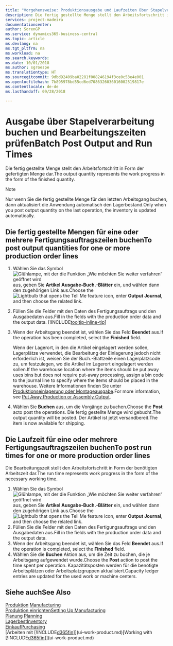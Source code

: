 ```yaml
---
title: "Vorgehensweise: Produktionsausgabe und Laufzeiten über Stapelverarbeitung buchen| Microsoft Docs"
description: Die fertig gestellte Menge stellt den Arbeitsfortschritt in Form der gefertigten Menge dar.
services: project-madeira
documentationcenter: 
author: SorenGP
ms.service: dynamics365-business-central
ms.topic: article
ms.devlang: na
ms.tgt_pltfrm: na
ms.workload: na
ms.search.keywords: 
ms.date: 10/01/2018
ms.author: sgroespe
ms.translationtype: HT
ms.sourcegitcommit: 9dbd92409ba02281f008246194f3ce0c53e4e001
ms.openlocfilehash: 7b895978bd55cd6ed7086326036016002519817e
ms.contentlocale: de-de
ms.lasthandoff: 09/28/2018

---
```

# <a name="batch-post-output-and-run-times"></a><span data-ttu-id="8ee73-103">Ausgabe über Stapelverarbeitung buchen und Bearbeitungszeiten prüfen</span><span class="sxs-lookup"><span data-stu-id="8ee73-103">Batch Post Output and Run Times</span></span>
<span data-ttu-id="8ee73-104">Die fertig gestellte Menge stellt den Arbeitsfortschritt in Form der gefertigten Menge dar.</span><span class="sxs-lookup"><span data-stu-id="8ee73-104">The output quantity represents the work progress in the form of the finished quantity.</span></span>  

> [!NOTE]
> <span data-ttu-id="8ee73-105">Nur wenn Sie die fertig gestellte Menge für den letzten Arbeitsgang buchen, dann aktualisiert die Anwendung automatisch den Lagerbestand.</span><span class="sxs-lookup"><span data-stu-id="8ee73-105">Only when you post output quantity on the last operation, the inventory is updated automatically.</span></span>  

## <a name="to-post-output-quantities-for-one-or-more-production-order-lines"></a><span data-ttu-id="8ee73-106">Die fertig gestellte Mengen für eine oder mehrere Fertigungsauftragszeilen buchen</span><span class="sxs-lookup"><span data-stu-id="8ee73-106">To post output quantities for one or more production order lines</span></span>
1. <span data-ttu-id="8ee73-107">Wählen Sie das Symbol ![Glühlampe, mit der die Funktion „Wie möchten Sie weiter verfahren“ geöffnet wird](media/ui-search/search_small.png "Wie möchten Sie weiter verfahren?") aus, geben Sie **Artikel Ausgabe-Buch.-Blätter** ein, und wählen dann den zugehörigen Link aus.</span><span class="sxs-lookup"><span data-stu-id="8ee73-107">Choose the ![Lightbulb that opens the Tell Me feature](media/ui-search/search_small.png "Tell me what you want to do") icon, enter **Output Journal**, and then choose the related link.</span></span>  
2. <span data-ttu-id="8ee73-108">Füllen Sie die Felder mit den Daten des Fertigungsauftrags und den Ausgabedaten aus.</span><span class="sxs-lookup"><span data-stu-id="8ee73-108">Fill in the fields with the production order data and the output data.</span></span> [!INCLUDE[tooltip-inline-tip](includes/tooltip-inline-tip_md.md)]
3. <span data-ttu-id="8ee73-109">Wenn der Arbeitsgang beendet ist, wählen Sie das Feld **Beendet** aus.</span><span class="sxs-lookup"><span data-stu-id="8ee73-109">If the operation has been completed, select the **Finished** field.</span></span>  

    <span data-ttu-id="8ee73-110">Wenn der Lagerort, in den die Artikel eingelagert werden sollen, Lagerplätze verwendet, die Bearbeitung der Einlagerung jedoch nicht erforderlich ist,  weisen Sie der Buch.-Blattzeile einen Lagerplatzcode zu, um festzulegen, wo die Artikel im Lagerort eingelagert werden sollen.</span><span class="sxs-lookup"><span data-stu-id="8ee73-110">If the warehouse location where the items should be put away uses bins but does not require put-away processing,  assign a bin code to the journal line to specify where the items should be placed in the warehouse.</span></span> <span data-ttu-id="8ee73-111">Weitere Informationen finden Sie unter [Produktionseinlagerung oder Montageausgabe](warehouse-how-to-put-away-production-output.md).</span><span class="sxs-lookup"><span data-stu-id="8ee73-111">For more information, see [Put Away Production or Assembly Output](warehouse-how-to-put-away-production-output.md).</span></span>  

4. <span data-ttu-id="8ee73-112">Wählen Sie **Buchen** aus, um die Vorgänge zu buchen.</span><span class="sxs-lookup"><span data-stu-id="8ee73-112">Choose the **Post** acto post the operations.</span></span> <span data-ttu-id="8ee73-113">Die fertig gestellte Menge wird gebucht.</span><span class="sxs-lookup"><span data-stu-id="8ee73-113">The output quantity will be posted.</span></span> <span data-ttu-id="8ee73-114">Der Artikel ist jetzt versandbereit.</span><span class="sxs-lookup"><span data-stu-id="8ee73-114">The item is now available for shipping.</span></span>  

## <a name="to-post-run-times-for-one-or-more-production-order-lines"></a><span data-ttu-id="8ee73-115">Die Laufzeit für eine oder mehrere Fertigungsauftragszeilen buchen</span><span class="sxs-lookup"><span data-stu-id="8ee73-115">To post run times for one or more production order lines</span></span>
<span data-ttu-id="8ee73-116">Die Bearbeitungszeit stellt den Arbeitsfortschritt in Form der benötigten Arbeitszeit dar.</span><span class="sxs-lookup"><span data-stu-id="8ee73-116">The run time represents work progress in the form of the necessary working time.</span></span>    

1.  <span data-ttu-id="8ee73-117">Wählen Sie das Symbol ![Glühlampe, mit der die Funktion „Wie möchten Sie weiter verfahren“ geöffnet wird](media/ui-search/search_small.png "Wie möchten Sie weiter verfahren?") aus, geben Sie **Artikel Ausgabe-Buch.-Blätter** ein, und wählen dann den zugehörigen Link aus.</span><span class="sxs-lookup"><span data-stu-id="8ee73-117">Choose the ![Lightbulb that opens the Tell Me feature](media/ui-search/search_small.png "Tell me what you want to do") icon, enter **Output Journal**, and then choose the related link.</span></span>  
2. <span data-ttu-id="8ee73-118">Füllen Sie die Felder mit den Daten des Fertigungsauftrags und den Ausgabedaten aus.</span><span class="sxs-lookup"><span data-stu-id="8ee73-118">Fill in the fields with the production order data and the output data.</span></span>  
3.  <span data-ttu-id="8ee73-119">Wenn der Arbeitsgang beendet ist, wählen Sie das Feld **Beendet** aus.</span><span class="sxs-lookup"><span data-stu-id="8ee73-119">If the operation is completed, select the **Finished** field.</span></span>  
4. <span data-ttu-id="8ee73-120">Wählen Sie die **Buchen** Aktion aus, um die Zeit zu buchen, die je Arbeitsgang aufgewendet wurde.</span><span class="sxs-lookup"><span data-stu-id="8ee73-120">Choose the **Post** action to post the time spent per operation.</span></span> <span data-ttu-id="8ee73-121">Kapazitätsposten werden für die benötigte Arbeitsplätzen oder Arbeitsplatzgruppen aktualisiert.</span><span class="sxs-lookup"><span data-stu-id="8ee73-121">Capacity ledger entries are updated for the used work or machine centers.</span></span>

## <a name="see-also"></a><span data-ttu-id="8ee73-122">Siehe auch</span><span class="sxs-lookup"><span data-stu-id="8ee73-122">See Also</span></span>  
<span data-ttu-id="8ee73-123">[Produktion](production-manage-manufacturing.md)  </span><span class="sxs-lookup"><span data-stu-id="8ee73-123">[Manufacturing](production-manage-manufacturing.md)  </span></span>  
[<span data-ttu-id="8ee73-124">Produktion einrichten</span><span class="sxs-lookup"><span data-stu-id="8ee73-124">Setting Up Manufacturing</span></span>](production-configure-production-processes.md)  
<span data-ttu-id="8ee73-125">[Planung](production-planning.md)    </span><span class="sxs-lookup"><span data-stu-id="8ee73-125">[Planning](production-planning.md)    </span></span>  
[<span data-ttu-id="8ee73-126">Lagerbest</span><span class="sxs-lookup"><span data-stu-id="8ee73-126">Inventory</span></span>](inventory-manage-inventory.md)  
[<span data-ttu-id="8ee73-127">Einkauf</span><span class="sxs-lookup"><span data-stu-id="8ee73-127">Purchasing</span></span>](purchasing-manage-purchasing.md)  
<span data-ttu-id="8ee73-128">[Arbeiten mit [!INCLUDE[d365fin](includes/d365fin_md.md)]](ui-work-product.md)</span><span class="sxs-lookup"><span data-stu-id="8ee73-128">[Working with [!INCLUDE[d365fin](includes/d365fin_md.md)]](ui-work-product.md)</span></span>

